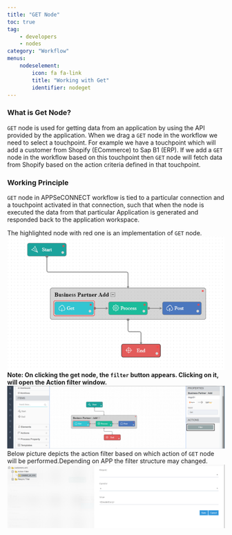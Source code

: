```yaml
---
title: "GET Node"
toc: true
tag: 
    - developers
    - nodes
category: "Workflow"
menus: 
    nodeselement:
        icon: fa fa-link
        title: "Working with Get" 
        identifier: nodeget 
---
```


### What is Get Node?

`GET` node is used for getting data from an application by using the API provided by the application. When we drag a `GET` node in the workflow we need to select a touchpoint. For example we have a touchpoint which will add a customer from Shopify (ECommerce) to Sap B1 (ERP). If we add a `GET` node in the workflow based on this touchpoint then `GET` node will fetch data from Shopify based on the action criteria defined in that touchpoint.


### Working Principle

`GET` node in APPSeCONNECT workflow is tied to a particular connection and a touchpoint activated in that connection, such that when the node is executed the data from that particular Application is generated 
and responded back to the application workspace. 

The highlighted node with red one is an implementation of `GET` node.  
![GetNode](/staticfiles/workflow-management/media/GetNode/GetNode.png)  
**Note: On clicking the get node, the `filter` button appears. Clicking on it, will open the Action filter window.**    
![GetNode1](/staticfiles/workflow-management/media/GetNode/GetNode1.png)    
Below picture depicts the action filter based on which action of `GET` node will be performed.Depending on APP the filter structure may changed.
![Action Filter](/staticfiles/workflow-management/media/GetNode/ActionFilter.png)    
